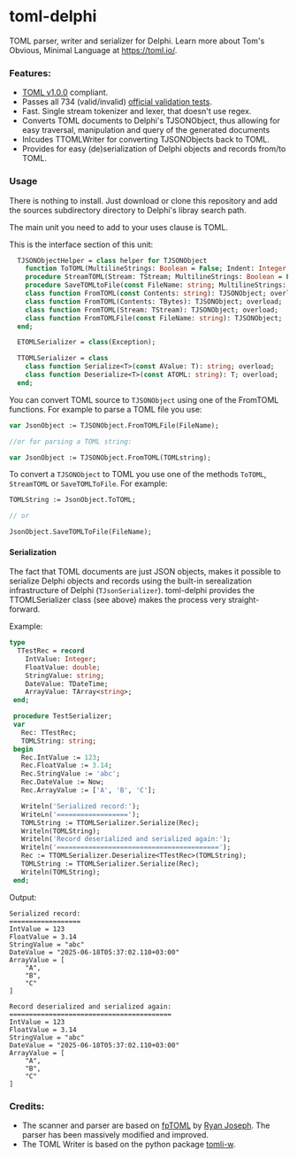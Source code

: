 # toml-delphi

TOML parser, writer and serializer for Delphi. Learn more about Tom's Obvious, Minimal Language at https://toml.io/.

###  Features:
 - [TOML v1.0.0](https://toml.io/en/v1.0.0) compliant.
 - Passes all 734 (valid/invalid) [official validation tests](https://github.com/toml-lang/toml-test).
 - Fast. Single stream tokenizer and lexer, that doesn't use regex.
 - Converts TOML documents to Delphi's TJSONObject, thus allowing for easy traversal, manipulation and query of the generated documents
 - Inlcudes TTOMLWriter for converting TJSONObjects back to TOML.
 - Provides for easy (de)serialization of Delphi objects and records from/to TOML.
 
### Usage

There is nothing to install.  Just download or clone this repository and add the sources subdirectory directory to Delphi's libray search path.

The main unit you need to add to your uses clause is TOML.

This is the interface section of this unit:

```pascal
  TJSONObjectHelper = class helper for TJSONObject
    function ToTOML(MultilineStrings: Boolean = False; Indent: Integer = 4): string;
    procedure StreamTOML(Stream: TStream; MultilineStrings: Boolean = False; Indent: Integer = 4);
    procedure SaveTOMLtoFile(const FileName: string; MultilineStrings: Boolean = False; Indent: Integer = 4);
    class function FromTOML(const Contents: string): TJSONObject; overload;
    class function FromTOML(Contents: TBytes): TJSONObject; overload;
    class function FromTOML(Stream: TStream): TJSONObject; overload;
    class function FromTOMLFile(const FileName: string): TJSONObject;
  end;

  ETOMLSerializer = class(Exception);

  TTOMLSerializer = class
    class function Serialize<T>(const AValue: T): string; overload;
    class function Deserialize<T>(const ATOML: string): T; overload;
  end;
```
You can convert TOML source to `TJSONObject` using one of the FromTOML functions.  For example to parse a TOML file you use:

```pascal
var JsonObject := TJSONObject.FromTOMLFile(FileName);

//or for parsing a TOML string:

var JsonObject := TJSONObject.FromTOML(TOMLstring);
```

To convert a `TJSONObject` to TOML you use one of the methods `ToTOML`, `StreamTOML` or `SaveTOMLToFile`.  For example:

```pascal
TOMLString := JsonObject.ToTOML;

// or

JsonObject.SaveTOMLToFile(FileName);
```
#### Serialization

The fact that TOML documents are just JSON objects, makes it possible to serialize Delphi objects and records using the built-in serealization infrastructure of Delphi (`TJsonSerializer`). toml-delphi provides the TTOMLSerializer class (see above) makes the process very straight-forward.  

Example:

```pascal
type
  TTestRec = record
    IntValue: Integer;
    FloatValue: double;
    StringValue: string;
    DateValue: TDateTime;
    ArrayValue: TArray<string>;
 end;

 procedure TestSerializer;
 var
   Rec: TTestRec;
   TOMLString: string;
 begin
   Rec.IntValue := 123;
   Rec.FloatValue := 3.14;
   Rec.StringValue := 'abc';
   Rec.DateValue := Now;
   Rec.ArrayValue := ['A', 'B', 'C'];

   Writeln('Serialized record:');
   WriteLn('==================');
   TOMLString := TTOMLSerializer.Serialize(Rec);
   Writeln(TOMLString);
   Writeln('Record deserialized and serialized again:');
   Writeln('=========================================');
   Rec := TTOMLSerializer.Deserialize<TTestRec>(TOMLString);
   TOMLString := TTOMLSerializer.Serialize(Rec);
   Writeln(TOMLString);
 end;
 ```

Output:

```
Serialized record:
==================
IntValue = 123
FloatValue = 3.14
StringValue = "abc"
DateValue = "2025-06-18T05:37:02.110+03:00"
ArrayValue = [
    "A",
    "B",
    "C"
]

Record deserialized and serialized again:
=========================================
IntValue = 123
FloatValue = 3.14
StringValue = "abc"
DateValue = "2025-06-18T05:37:02.110+03:00"
ArrayValue = [
    "A",
    "B",
    "C"
]
```

### Credits:
- The scanner and parser are based on [fpTOML](https://github.com/genericptr/fpTOML) by [Ryan Joseph](https://github.com/genericptr).  The parser has been massively modified and improved.
- The TOML Writer is based on the python package [tomli-w](https://github.com/hukkin/tomli-w).